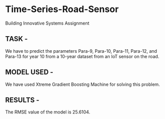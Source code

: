 # Time-Series-Road-Sensor
Building Innovative Systems Assignment

## TASK - 
We have to predict the parameters Para-9, Para-10, Para-11, Para-12, and Para-13 for year 10 from a 10-year dataset from an IoT sensor on the road.

## MODEL USED - 
We have used Xtreme Gradient Boosting Machine for solving this problem.

## RESULTS - 
The RMSE value of the model is 25.6104.
